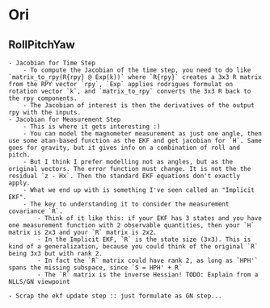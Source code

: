 # Ori

## RollPitchYaw
	- Jacobian for Time Step
		- To compute the Jacobian of the time step, you need to do like `matrix_to_rpy(R{rpy} @ Exp(k))` where `R{rpy}` creates a 3x3 R matrix from the RPY vector `rpy`, `Exp` applies rodrigues formulat on rotation vector `k`, and `matrix_to_rpy` converts the 3x3 R back to the rpy components.
		- The Jacobian of interest is then the derivatives of the output rpy with the inputs.
	- Jacobian for Measurement Step
		- This is where it gets interesting :)
		- You can model the magnometer measurement as just one angle, then use some atan-based function as the EKF and get jacobian for `H`. Same goes for gravity, but it gives info on a combination of roll and pitch.
		- But I think I prefer modelling not as angles, but as the original vectors. The error function must change. It is not the the residual `z - Hx`. Then the standard EKF equations don't exactly apply.
		- What we end up with is something I've seen called an "Implicit EKF".
		- The key to understanding it to consider the measurement covariance `R`.
			- Think of it like this: if your EKF has 3 states and you have one measurement function with 2 observable quantities, then your `H` matrix is 2x3 and your `R` matrix is 2x2.
			- In the Implicit EKF, `R` is the state size (3x3). This is kind of a generalization, because you could think of the original `R` being 3x3 but with rank 2.
			- In fact the `R` matrix could have rank 2, as long as `HPH'` spans the missing subspace, since `S = HPH' + R`
			- The `R` matrix is the inverse Hessian! TODO: Explain from a NLLS/GN viewpoint

	- Scrap the ekf update step :: just formulate as GN step...
